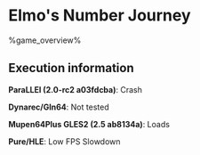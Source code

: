 # Elmo's Number Journey 

%game_overview%

## Execution information

**ParaLLEl (2.0-rc2 a03fdcba)**: Crash

**Dynarec/Gln64**: Not tested

**Mupen64Plus GLES2 (2.5 ab8134a)**: Loads

**Pure/HLE**: Low FPS Slowdown